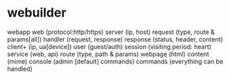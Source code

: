 # webuilder

webapp
  web (protocol:http/https)
    server (ip, host)
      request (type, route & params[all])
        handler (request, response)
      response (status, header, content)
    client+ (ip, ua[device])
      user (guest/auth)
      session (visiting period: heart)
      service (web, api)
      route (type, path & params)
      webpage (html)
      content (mime)
  console (admin [default] commands)
    commands (everything can be handled)
    

